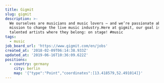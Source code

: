 ```yaml
---
title: Gigmit
slug: gigmit
description: >-
  We ourselves are musicians and music lovers – and we’re passionate about our
  mission to change the live music industry.Here at gigmit, our goal is to get
  talented artists where they belong: on stage! #music
tags:
  - music
job_board_url: 'https://www.gigmit.com/en/jobs'
created_at: '2018-02-09T06:14:38.933Z'
updated_at: '2019-06-16T10:36:09.622Z'
positions:
  - country: germany
    city: berlin
    map: '{"type":"Point","coordinates":[13.418579,52.491014]}'
---
```

